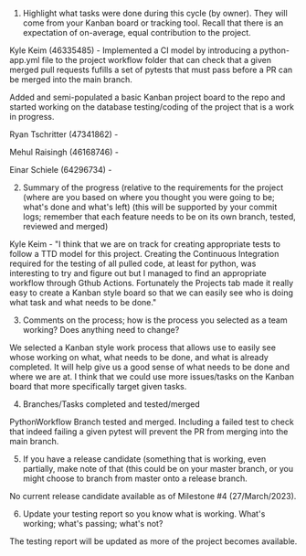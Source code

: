 1. Highlight what tasks were done during this cycle (by owner).   They will come from your Kanban board or tracking tool. Recall that there is an expectation of on-average, equal contribution to the project.

Kyle Keim (46335485) - Implemented a CI model by introducing a python-app.yml file to the project workflow folder that can check that a given merged pull requests 
fufills a set of pytests that must pass before a PR can be merged into the main branch.

Added and semi-populated a basic Kanban project board to the repo and started working on the database testing/coding of the project that is a work in progress.


Ryan Tschritter (47341862) - 


Mehul Raisingh (46168746) -


Einar Schiele (64296734) -



2. Summary of the progress (relative to the requirements for the project (where are you based on where you thought you were going to be;  what's done and what's left) (this will be supported by your commit logs; remember that each feature needs to be on its own branch, tested, reviewed and merged)

Kyle Keim - "I think that we are on track for creating appropriate tests to follow a TTD model for this project. Creating the Continuous Integration required for the testing of all pulled code, at least for python, was interesting to try and figure out but I managed to find an appropriate workflow through Gthub Actions. Fortunately 
the Projects tab made it really easy to create a Kanban style board so that we can easily see who is doing what task and what needs to be done."



3. Comments on the process;  how is the process you selected as a team working?  Does anything need to change?

We selected a Kanban style work process that allows use to easily see whose working on what, what needs to be done, and what is already completed. It will help
give us a good sense of what needs to be done and where we are at. I think that we could use more issues/tasks on the Kanban board that more specifically target given tasks.


4. Branches/Tasks completed and tested/merged 

PythonWorkflow Branch tested and merged. Including a failed test to check that indeed failing a given pytest will prevent the PR from merging into the main branch.


5. If you have a release candidate (something that is working, even partially, make note of that (this could be on your master branch, or you might choose to branch from master onto a release branch.  

No current release candidate available as of Milestone #4 (27/March/2023).

6. Update your testing report so you know what is working.  What's working; what's passing; what's not? 

The testing report will be updated as more of the project becomes available.
